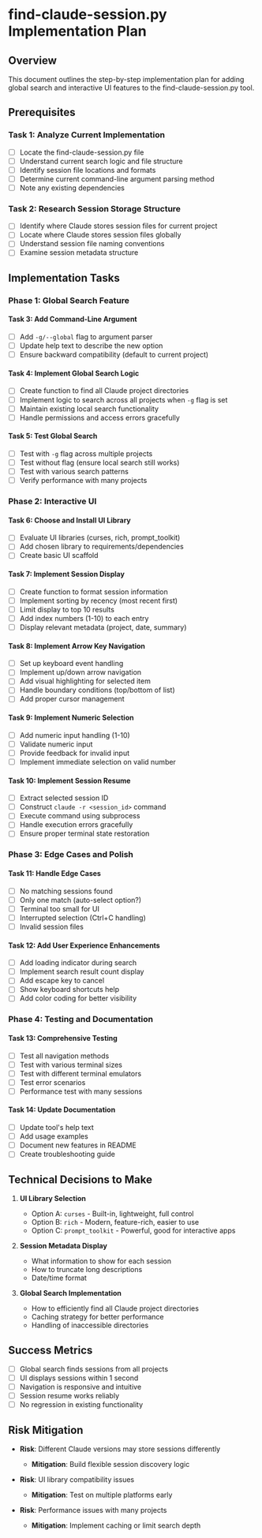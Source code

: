 # find-claude-session.py Implementation Plan

## Overview

This document outlines the step-by-step implementation plan for adding global search
and interactive UI features to the find-claude-session.py tool.

## Prerequisites

### Task 1: Analyze Current Implementation
- [ ] Locate the find-claude-session.py file
- [ ] Understand current search logic and file structure
- [ ] Identify session file locations and formats
- [ ] Determine current command-line argument parsing method
- [ ] Note any existing dependencies

### Task 2: Research Session Storage Structure
- [ ] Identify where Claude stores session files for current project
- [ ] Locate where Claude stores session files globally
- [ ] Understand session file naming conventions
- [ ] Examine session metadata structure

## Implementation Tasks

### Phase 1: Global Search Feature

#### Task 3: Add Command-Line Argument
- [ ] Add `-g/--global` flag to argument parser
- [ ] Update help text to describe the new option
- [ ] Ensure backward compatibility (default to current project)

#### Task 4: Implement Global Search Logic
- [ ] Create function to find all Claude project directories
- [ ] Implement logic to search across all projects when `-g` flag is set
- [ ] Maintain existing local search functionality
- [ ] Handle permissions and access errors gracefully

#### Task 5: Test Global Search
- [ ] Test with `-g` flag across multiple projects
- [ ] Test without flag (ensure local search still works)
- [ ] Test with various search patterns
- [ ] Verify performance with many projects

### Phase 2: Interactive UI

#### Task 6: Choose and Install UI Library
- [ ] Evaluate UI libraries (curses, rich, prompt_toolkit)
- [ ] Add chosen library to requirements/dependencies
- [ ] Create basic UI scaffold

#### Task 7: Implement Session Display
- [ ] Create function to format session information
- [ ] Implement sorting by recency (most recent first)
- [ ] Limit display to top 10 results
- [ ] Add index numbers (1-10) to each entry
- [ ] Display relevant metadata (project, date, summary)

#### Task 8: Implement Arrow Key Navigation
- [ ] Set up keyboard event handling
- [ ] Implement up/down arrow navigation
- [ ] Add visual highlighting for selected item
- [ ] Handle boundary conditions (top/bottom of list)
- [ ] Add proper cursor management

#### Task 9: Implement Numeric Selection
- [ ] Add numeric input handling (1-10)
- [ ] Validate numeric input
- [ ] Provide feedback for invalid input
- [ ] Implement immediate selection on valid number

#### Task 10: Implement Session Resume
- [ ] Extract selected session ID
- [ ] Construct `claude -r <session_id>` command
- [ ] Execute command using subprocess
- [ ] Handle execution errors gracefully
- [ ] Ensure proper terminal state restoration

### Phase 3: Edge Cases and Polish

#### Task 11: Handle Edge Cases
- [ ] No matching sessions found
- [ ] Only one match (auto-select option?)
- [ ] Terminal too small for UI
- [ ] Interrupted selection (Ctrl+C handling)
- [ ] Invalid session files

#### Task 12: Add User Experience Enhancements
- [ ] Add loading indicator during search
- [ ] Implement search result count display
- [ ] Add escape key to cancel
- [ ] Show keyboard shortcuts help
- [ ] Add color coding for better visibility

### Phase 4: Testing and Documentation

#### Task 13: Comprehensive Testing
- [ ] Test all navigation methods
- [ ] Test with various terminal sizes
- [ ] Test with different terminal emulators
- [ ] Test error scenarios
- [ ] Performance test with many sessions

#### Task 14: Update Documentation
- [ ] Update tool's help text
- [ ] Add usage examples
- [ ] Document new features in README
- [ ] Create troubleshooting guide

## Technical Decisions to Make

1. **UI Library Selection**
   - Option A: `curses` - Built-in, lightweight, full control
   - Option B: `rich` - Modern, feature-rich, easier to use
   - Option C: `prompt_toolkit` - Powerful, good for interactive apps

2. **Session Metadata Display**
   - What information to show for each session
   - How to truncate long descriptions
   - Date/time format

3. **Global Search Implementation**
   - How to efficiently find all Claude project directories
   - Caching strategy for better performance
   - Handling of inaccessible directories

## Success Metrics

- [ ] Global search finds sessions from all projects
- [ ] UI displays sessions within 1 second
- [ ] Navigation is responsive and intuitive
- [ ] Session resume works reliably
- [ ] No regression in existing functionality

## Risk Mitigation

- **Risk**: Different Claude versions may store sessions differently
  - **Mitigation**: Build flexible session discovery logic

- **Risk**: UI library compatibility issues
  - **Mitigation**: Test on multiple platforms early

- **Risk**: Performance issues with many projects
  - **Mitigation**: Implement caching or limit search depth